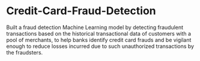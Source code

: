 # Credit-Card-Fraud-Detection
Built a fraud detection Machine Learning model by detecting fraudulent transactions based on the historical transactional data of customers with a pool of merchants, to help banks identify credit card frauds and be vigilant enough to reduce losses incurred due to such unauthorized transactions by the fraudsters.
